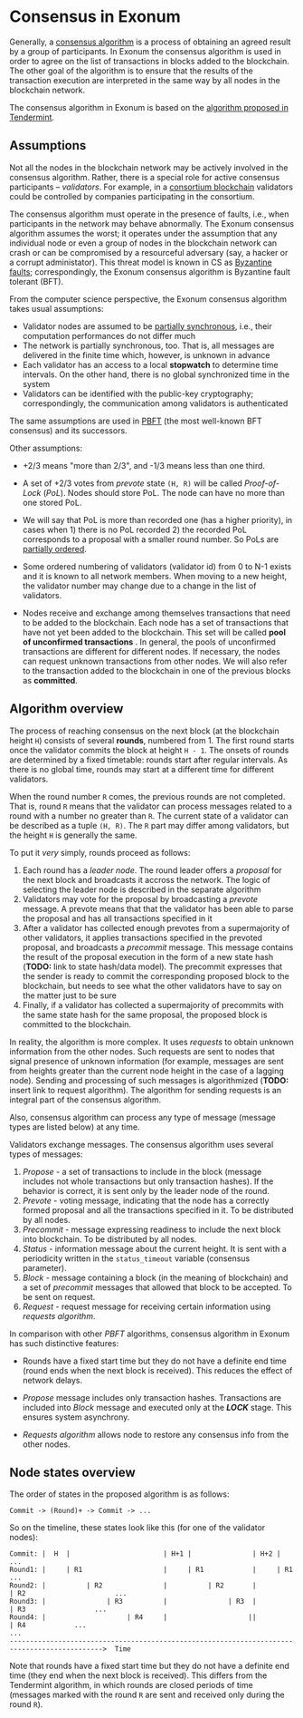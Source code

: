 # Consensus in Exonum

Generally, a [consensus algorithm][wiki:consensus] is a process of
obtaining an agreed result by a group of participants. In Exonum the
consensus algorithm is used in order to agree on the list of transactions
in blocks added to the blockchain. The other goal of the algorithm is to ensure
that the results of the transaction execution are interpreted in the same way
by all nodes in the blockchain network.

The consensus algorithm in Exonum is based on the [algorithm proposed in
Tendermint][tendermint_consensus].

## Assumptions

Not all the nodes in the blockchain network may be actively involved in
the consensus algorithm. Rather, there is a special role for active consensus
participants – *validators*.
For example, in a [consortium blockchain][public_and_private_blockchains]
validators could be controlled by companies participating in the consortium.

The consensus algorithm must operate in the presence of faults, i.e., when
participants in the network may behave abnormally. The Exonum consensus algorithm
assumes the worst; it operates under the assumption that any individual node
or even a group of nodes in the blockchain network can crash or can be compromised
by a resourceful adversary (say, a hacker or a corrupt administator). This
threat model is known in CS as [Byzantine faults][wiki:bft]; correspondingly,
the Exonum consensus algorithm is Byzantine fault tolerant (BFT).

From the computer science perspective, the Exonum consensus algorithm takes
usual assumptions:

- Validator nodes are assumed to be [partially synchronous][partial_synchrony],
  i.e., their computation performances do not differ much
- The network is partially synchronous, too. That is, all messages are delivered
  in the finite time which, however, is unknown in advance
- Each validator has an access to a local **stopwatch** to determine time intervals.
  On the other hand, there is no global synchronized time in the system
- Validators can be identified with the public-key cryptography; correspondingly,
  the communication among validators is authenticated

The same assumptions are used in [PBFT][pbft] (the most well-known BFT consensus)
and its successors.

Other assumptions:

- +2/3 means "more than 2/3", and -1/3 means less than one third.

- A set of +2/3 votes from _prevote_ state `(H, R)` will be called
_Proof-of-Lock_ (_PoL_). Nodes should store PoL. The node can have no more than
one stored PoL.

- We will say that PoL is more than recorded one (has a higher priority), in
cases when 1) there is no PoL recorded 2) the recorded PoL corresponds to a
proposal with a smaller round number. So PoLs are [partially
ordered][partial_ordering].

- Some ordered numbering of validators (validator id) from 0 to N-1 exists and
it is known to all network members. When moving to a new height, the validator
number may change due to a change in the list of validators.

- Nodes receive and exchange among themselves transactions that need to be added
to the blockchain. Each node has a set of transactions that have not yet been
added to the blockchain. This set will be called **pool of unconfirmed
transactions** . In general, the pools of unconfirmed transactions are different
for different nodes. If necessary, the nodes can request unknown transactions
from other nodes. We will also refer to the transaction added to the blockchain
in one of the previous blocks as **committed**.

## Algorithm overview

The process of reaching consensus on the next block (at the blockchain height `H`)
consists of several **rounds**, numbered from 1\. The first round starts once the
validator commits the block at height `H - 1`. The onsets of rounds are determined
by a fixed timetable: rounds start after regular intervals. As there is no global time,
rounds may start at a different time for different validators.

When the round number `R` comes, the previous rounds are not completed.
That is, round `R` means that the validator can process messages
related to a round with a number no greater than `R`.
The current state of a validator can be described as a tuple `(H, R)`.
The `R` part may differ among validators, but the height `H` is generally the same.

To put it *very* simply, rounds proceed as follows:

1. Each round has a *leader node*. The round leader offers a *proposal* for the next block
   and broadcasts it accross the network. The logic of selecting the leader node
   is described in the separate algorithm
2. Validators may vote for the proposal by broadcasting a *prevote* message. A prevote means that
   that the validator has been able to parse the proposal and has all transactions specified
   in it
3. After a validator has collected enough prevotes from a supermajority of other validators,
   it applies transactions specified in the prevoted proposal, and broadcasts a *precommit* message.
   This message contains the result of the proposal execution in the form
   of a new state hash (**TODO:** link to state hash/data model).
   The precommit expresses that the sender is ready to commit the corresponding
   proposed block to the blockchain, but needs to see what the other validators have to say
   on the matter just to be sure
4. Finally, if a validator has collected a supermajority of precommits with the same state hash
   for the same proposal, the proposed block is committed to the blockchain.

In reality, the algorithm is more complex. It uses *requests* to obtain unknown
information from the other nodes. Such requests are sent to nodes that signal
presence of unknown information (for example, messages are sent from heights
greater than the current node height in the case of a lagging node). Sending and
processing of such messages is algorithmized (**TODO:** insert link to request
algorithm). The algorithm for sending requests is an integral part of the
consensus algorithm.

Also, consensus algorithm can process any type of message (message types are
listed below) at any time.

Validators exchange messages. The consensus algorithm uses several types
of messages:

  1. _Propose_ - a set of transactions to include in the block (message includes
  not whole transactions but only transaction hashes). If the behavior is
  correct, it is sent only by the leader node of the round.
  2. _Prevote_ - voting message, indicating that the node has a correctly formed
  proposal and all the transactions specified in it. To be distributed by all
  nodes.
  3. _Precommit_ - message expressing readiness to include the next block into
  blockchain. To be distributed by all nodes.
  4. _Status_ - information message about the current height. It is sent with a
  periodicity written in the `status_timeout` variable (consensus parameter).
  5. _Block_ - message containing a block (in the meaning of blockchain) and a
  set of _precommit_ messages that allowed that block to be accepted. To be sent
  on request.
  6. _Request_ - request message for receiving certain information using
  *requests algorithm*.

In comparison with other *PBFT* algorithms, consensus algorithm in Exonum has
such distinctive features:

- Rounds have a fixed start time but they do not have a definite end
time (round ends when the next block is received). This reduces the effect of
network delays.

- _Propose_ message includes only transaction hashes. Transactions are included
into _Block_ message and executed only at the **_LOCK_** stage. This ensures
system asynchrony.

- *Requests algorithm* allows node to restore any consensus info from the other
nodes.

## Node states overview

The order of states in the proposed algorithm is as follows:

```
Commit -> (Round)+ -> Commit -> ...
```

So on the timeline, these states look like this (for one of the
validator nodes):

```
Commit: |  H  |                       | H+1 |               | H+2 |                              ...
Round1: |     | R1                    |     | R1            |     | R1                           ...
Round2: |          | R2               |          | R2       |          | R2                      ...
Round3: |               | R3          |               | R3  |               | R3                 ...
Round4: |                    | R4     |                    ||                    | R4            ...
...
--------------------------------------------------------------------------------------------->  Time
```

Note that rounds have a fixed start time but they do not have a definite end
time (they end when the next block is received). This differs from the
Tendermint algorithm, in which rounds are closed periods of time (messages
marked with the round `R` are sent and received only during the round `R`).

[partial_ordering]: https://en.wikipedia.org/wiki/Partially_ordered_set#Formal_definition
[partial_synchrony]: http://groups.csail.mit.edu/tds/papers/Lynch/podc84-DLS.pdf
[public_and_private_blockchains]: https://blog.ethereum.org/2015/08/07/on-public-and-private-blockchains/
[tendermint_consensus]: https://github.com/tendermint/tendermint/wiki/Byzantine-Consensus-Algorithm
[wiki:consensus]: https://en.wikipedia.org/wiki/Consensus_(computer_science)
[wiki:bft]: https://en.wikipedia.org/wiki/Byzantine_fault_tolerance
[pbft]: http://pmg.csail.mit.edu/papers/osdi99.pdf
